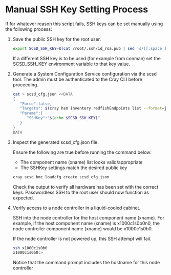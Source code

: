 # Manual SSH Key Setting Process

If for whatever reason this script fails, SSH keys can be set manually using the following process:

1. Save the public SSH key for the root user.

   ```bash
   export SCSD_SSH_KEY=$(cat /root/.ssh/id_rsa.pub | sed 's/[[:space:]]*$//')
   ```

   If a different SSH key is to be used (for example from conman) set the
   SCSD_SSH_KEY environment variable to that key value.

1. Generate a System Configuration Service configuration via the scsd tool.
The admin must be authenticated to the Cray CLI before proceeding.

   ```bash
   cat > scsd_cfg.json <<DATA
   {
      "Force":false,
      "Targets": $(cray hsm inventory redfishEndpoints list --format=json | jq '[.RedfishEndpoints[] | .ID]' | sed 's/^/ /'),
      "Params":{
         "SSHKey":"$(echo $SCSD_SSH_KEY)"
      }
   }
   DATA
   ```

1. Inspect the generated scsd_cfg.json file.

   Ensure the following are true before running the command below:

   * The component name (xname) list looks valid/appropriate
   * The SSHKey settings match the desired public key

   ```bash
   cray scsd bmc loadcfg create scsd_cfg.json
   ```

   Check the output to verify all hardware has been set with the correct keys. Passwordless SSH to the root
   user should now function as expected.

1. Verify access to a node controller in a liquid-cooled cabinet.

   SSH into the node controller for the host component name (xname). For example, if the host component name (xname) is x1000c1s0b0n0, the
   node controller component name (xname) would be x1000c1s0b0.

   If the node controller is not powered up, this SSH attempt will fail.

   ```bash
   ssh x1000c1s0b0
   x1000c1s0b0:>
   ```

   Notice that the command prompt includes the hostname for this node controller

